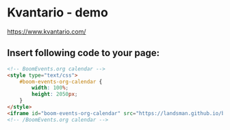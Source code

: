 # Kvantario - demo

https://www.kvantario.com/

## Insert following code to your page:

```html
<!-- BoomEvents.org calendar -->
<style type="text/css">
    #boom-events-org-calendar {
        width: 100%;
        height: 2050px;
    }
</style>
<iframe id="boom-events-org-calendar" src="https://landsman.github.io/boom-widget-calendar/?organizerId=e43780b9-a220-42d3-a026-cc97875a61e3&isProduction=false"></iframe>
<!-- /BoomEvents.org calendar -->
```
